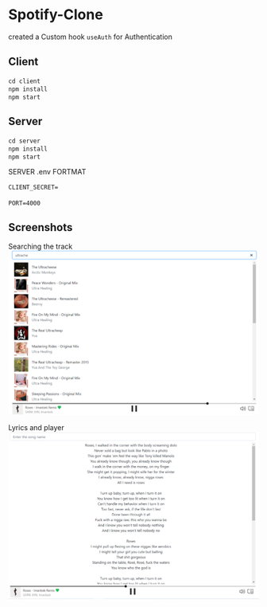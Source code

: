 # Spotify-Clone


created a Custom hook `useAuth` for Authentication 


## Client
```shell
cd client
npm install 
npm start
```


## Server 
```shell
cd server 
npm install
npm start
```


SERVER .env FORTMAT

```
CLIENT_SECRET=

PORT=4000
```
## Screenshots 
Searching the track 
![search](assets/Search.png)

Lyrics and player 
![lyrics](assets/lyrics.png)
